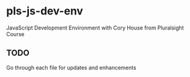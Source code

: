 # pls-js-dev-env
JavaScript Development Environment with Cory House from Pluralsight Course

## TODO

Go through each file for updates and enhancements

